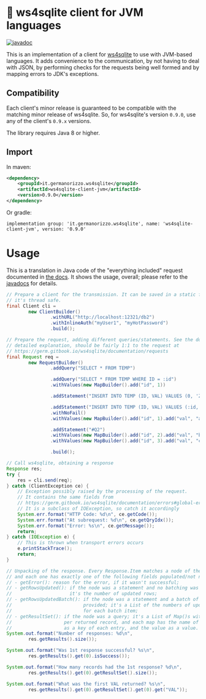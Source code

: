 # 🌱 ws4sqlite client for JVM languages

[![javadoc](https://javadoc.io/badge2/it.germanorizzo.ws4sqlite/ws4sqlite-client-jvm/javadoc.svg)](https://javadoc.io/doc/it.germanorizzo.ws4sqlite/ws4sqlite-client-jvm)

This is an implementation of a client for [ws4sqlite](https://github.com/proofrock/ws4sqlite) to use with JVM-based
languages. It adds convenience to the communication, by not having to deal with JSON, by performing checks for the 
requests being well formed and by mapping errors to JDK's exceptions.

## Compatibility

Each client's minor release is guaranteed to be compatible with the matching minor release of ws4sqlite. So, for
ws4sqlite's version `0.9.0`, use any of the client's `0.9.x` versions.

The library requires Java 8 or higher.

## Import

In maven:

```xml
<dependency>
    <groupId>it.germanorizzo.ws4sqlite</groupId>
    <artifactId>ws4sqlite-client-jvm</artifactId>
    <version>0.9.0</version>
</dependency>
```

Or gradle:

```
implementation group: 'it.germanorizzo.ws4sqlite', name: 'ws4sqlite-client-jvm', version: '0.9.0'
```

# Usage

This is a translation in Java code of the "everything included" request documented in 
[the docs](https://germ.gitbook.io/ws4sqlite/documentation/requests). It shows the usage, overall; please refer to the
[javadocs](https://javadoc.io/doc/it.germanorizzo.ws4sqlite/ws4sqlite-client-jvm) for details.

```java
// Prepare a client for the transmission. It can be saved in a static final field,
// it's thread safe.
final Client cli =
        new ClientBuilder()
                .withURL("http://localhost:12321/db2")
                .withInlineAuth("myUser1", "myHotPassword")
                .build();

// Prepare the request, adding different queries/statements. See the docs for a 
// detailed explanation, should be fairly 1:1 to the request at
// https://germ.gitbook.io/ws4sqlite/documentation/requests
final Request req =
        new RequestBuilder()
                .addQuery("SELECT * FROM TEMP")

                .addQuery("SELECT * FROM TEMP WHERE ID = :id")
                .withValues(new MapBuilder().add("id", 1))

                .addStatement("INSERT INTO TEMP (ID, VAL) VALUES (0, 'ZERO')")

                .addStatement("INSERT INTO TEMP (ID, VAL) VALUES (:id, :val)")
                .withNoFail()
                .withValues(new MapBuilder().add("id", 1).add("val", "a"))

                .addStatement("#Q2")
                .withValues(new MapBuilder().add("id", 2).add("val", "b"))
                .withValues(new MapBuilder().add("id", 3).add("val", "c"))

                .build();

// Call ws4sqlite, obtaining a response
Response res;
try {
    res = cli.send(req);
} catch (ClientException ce) {
    // Exception possibly raised by the processing of the request.
    // It contains the same fields from
    // https://germ.gitbook.io/ws4sqlite/documentation/errors#global-errors
    // It is a subclass of IOException, so catch it accordingly
    System.err.format("HTTP Code: %d\n", ce.getCode());
    System.err.format("At subrequest: %d\n", ce.getQryIdx());
    System.err.format("Error: %s\n", ce.getMessage());
    return;
} catch (IOException e) {
    // This is thrown when transport errors occurs
    e.printStackTrace();
    return;
}

// Unpacking of the response. Every Response.Item matches a node of the request, 
// and each one has exactly one of the following fields populated/not null:
// - getError(): reason for the error, if it wasn't successful;
// - getRowsUpdated(): if the node was a statement and no batching was involved;
//                     it's the number of updated rows;
// - getRowsUpdatedBatch(): if the node was a statement and a batch of values was
//                          provided; it's a List of the numbers of updated rows
//                          for each batch item;
// - getResultSet(): if the node was a query; it's a List of Map()s with an item
//                   per returned record, and each map has the name of the filed
//                   as a key of each entry, and the value as a value.
System.out.format("Number of responses: %d\n",
        res.getResults().size());

System.out.format("Was 1st response successful? %s\n",
        res.getResults().get(0).isSuccess());

System.out.format("How many records had the 1st response? %d\n",
        res.getResults().get(0).getResultSet().size());

System.out.format("What was the first VAL returned? %s\n",
        res.getResults().get(0).getResultSet().get(0).get("VAL"));
```
